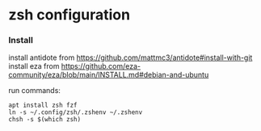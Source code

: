 # zsh configuration

### Install

install antidote from https://github.com/mattmc3/antidote#install-with-git
install eza from https://github.com/eza-community/eza/blob/main/INSTALL.md#debian-and-ubuntu

run commands:
```
apt install zsh fzf
ln -s ~/.config/zsh/.zshenv ~/.zshenv
chsh -s $(which zsh)
```
